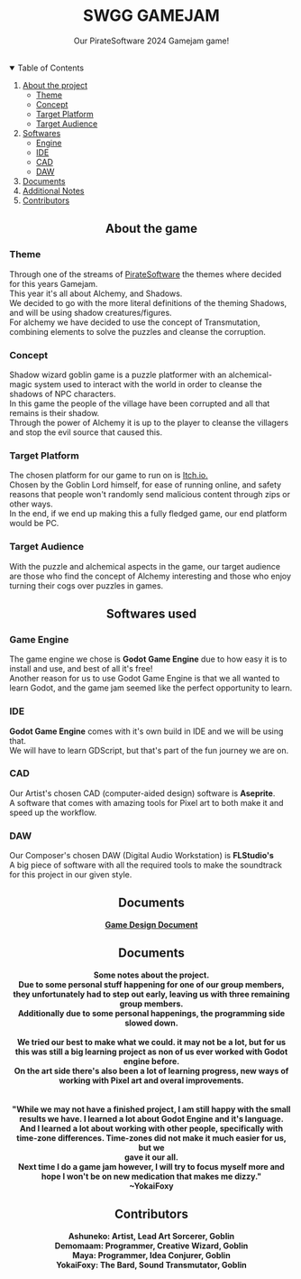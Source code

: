 <h1 align="center">SWGG GAMEJAM</h1>
<p align="center">
  Our PirateSoftware 2024 Gamejam game!
</p>
<br>

<!-- TABLE OF CONTENTS -->
<details open="open">
  <summary>Table of Contents</summary>
    <ol>
      <li>
        <a href="#About">About the project</a>
        <ul>
          <li><a href="#Theme">Theme</a></li>
          <li><a href="#Concept">Concept</a></li>
          <li><a href="#Platform">Target Platform</a></li>
          <li><a href="#Audience">Target Audience</a></li>
        </ul>
      </li>
      <li>
        <a href="#Softwares">Softwares</a>
        <ul>
          <li><a href="#Engine">Engine</a></li>
          <li><a href="#IDE">IDE</a></li>
          <li><a href="#CAD">CAD</a></li>
          <li><a href="#DAW">DAW</a></li>
        </ul>
      </li>
      <li><a href="#Documents">Documents</a></li>
      <li><a href="#Notes">Additional Notes</a></li>
      <li><a href="#Contributors">Contributors</a></li>
    </ol>

<div id="About">
  <h2 align="center">About the game</h2>
  <div id="Theme">
    <h3 align="left">Theme</h3>
    <p>
      Through one of the streams of <a href="https://www.twitch.tv/piratesoftware">PirateSoftware</a> the themes where decided for this years Gamejam.<br>
      This year it's all about Alchemy, and Shadows.<br>
      We decided to go with the more literal definitions of the theming Shadows, and will be using shadow creatures/figures.<br>
      For alchemy we have decided to use the concept of Transmutation, combining elements to solve the puzzles and cleanse the corruption.<br>
    </p>
  </div>
  <div id="Concept">
    <h3 align="left">Concept</h3>
    <p>
      Shadow wizard goblin game is a puzzle platformer with an alchemical-magic system used to interact with the world in order to cleanse the shadows of NPC characters.<br>
      In this game the people of the village have been corrupted and all that remains is their shadow. <br>
      Through the power of Alchemy it is up to the player to cleanse the villagers and stop the evil source that caused this. <br>
    </p>
  </div>
  <div id="Platform">
    <h3 align="left">Target Platform</h3>
    <p>
      The chosen platform for our game to run on is <a href="https://itch.io/">Itch.io.</a><br>
      Chosen by the Goblin Lord himself, for ease of running online, and safety reasons that people won't randomly send malicious content through zips or other ways.<br>
      In the end, if we end up making this a fully fledged game, our end platform would be PC.<br>
    </p>
  </div>
  <div id="Audience">
    <h3 align="left">Target Audience</h3>
    <p>
      With the puzzle and alchemical aspects in the game, our target audience are those who find the concept of Alchemy interesting and those who enjoy turning their cogs over puzzles in games.<br>
    </p>
  </div>
</div>


<div id="Softwares">
  <h2 align="center">Softwares used</h2>
  <div id="Engine">
    <h3 align="left">Game Engine</h3>
    <p>
      The game engine we chose is <b>Godot Game Engine</b> due to how easy it is to install and use, and best of all it's free!<br>
      Another reason for us to use Godot Game Engine is that we all wanted to learn Godot, and the game jam seemed like the perfect opportunity to learn. <br>
    </p>
  </div>
  <div id="IDE">
    <h3 align="left">IDE</h3>
    <p>
      <b>Godot Game Engine</b> comes with it's own build in IDE and we will be using that.<br>
      We will have to learn GDScript, but that's part of the fun journey we are on.<br>
    </p>
  </div>
  <div id="CAD">
    <h3 align="left">CAD</h3>
    <p>
      Our Artist's chosen CAD (computer-aided design) software is <b>Aseprite</b>. <br>
      A software that comes with amazing tools for Pixel art to both make it and speed up the workflow. <br>
    </p>
  </div>
  <div id="DAW">
    <h3 align="left">DAW</h3>
    <p>
      Our Composer's chosen DAW (Digital Audio Workstation) is <b>FLStudio's</b><br>
      A big piece of software with all the required tools to make the soundtrack for this project in our given style.<br>
    </p>
  </div>
</div>

<div id="Documents">
  <h2 align="center">Documents</h2>
  <b><p align="center">
  <a href="https://docs.google.com/document/d/1Yix87-nrvvnstWfgGRYGri3a5p2AtzkkdVjP1ZT4ILI/edit">Game Design Document</a>
  </p></b>
</div>

<div id="Notes">
  <h2 align="center">Documents</h2>
  <b><p align="center">
  Some notes about the project.<br>
    Due to some personal stuff happening for one of our group members, they unfortunately had to step out early, leaving us with three remaining group members.<br>
    Additionally due to some personal happenings, the programming side slowed down.<br>
    <br>
    We tried our best to make what we could. it may not be a lot, but for us this was still a big learning project as non of us ever worked with Godot engine before.<br>
    On the art side there's also been a lot of learning progress, new ways of working with Pixel art and overal improvements.<br>
    <br>
    <br>
    "While we may not have a finished project, I am still happy with the small results we have. I learned a lot about Godot Engine and it's language.<br>
    And I learned a lot about working with other people, specifically with time-zone differences. Time-zones did not make it much easier for us, but we <br>
    gave it our all.<br>
    Next time I do a game jam however, I will try to focus myself more and hope I won't be on new medication that makes me dizzy."<br>
    ~YokaiFoxy<br>
  </p></b>
</div>

<div id="Contributors">
  <h2 align="center">Contributors</h2>
  <b><p align="center">
  Ashuneko: Artist, Lead Art Sorcerer, Goblin <br>
  Demomaam: Programmer, Creative Wizard, Goblin <br>
  Maya: Programmer, Idea Conjurer, Goblin <br>
  YokaiFoxy: The Bard, Sound Transmutator, Goblin <br>
  </p></b>
</div>
